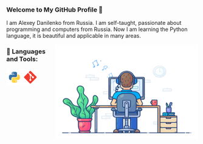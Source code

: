 ### Welcome to My GitHub Profile 👋

I am Alexey Danilenko from Russia. I am self-taught, passionate about programming and computers from Russia.
Now I am learning the Python language, it is beautiful and applicable in many areas.

<img align="right" height="250" width="375" alt="" src="https://github.com/alexdaniel76/alexdaniel76/blob/main/gifs/coder.gif" />

### 🔨 Languages and Tools:

<a href="https://www.python.org" target="_blank"><img align="left" alt="Python" height ="42px" src="https://github.com/alexdaniel76/alexdaniel76/blob/main/gifs/python.svg"></a>

<a href="https://git-scm.com" target="_blank"><img align="left" alt="Git" height ="42px" src="https://github.com/alexdaniel76/alexdaniel76/blob/main/gifs/git.svg"></a>
